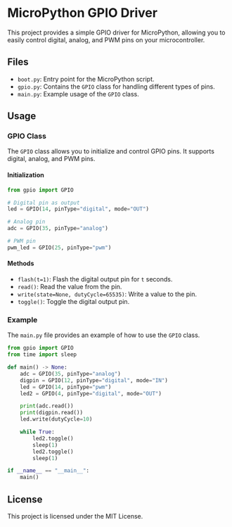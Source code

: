 # MicroPython GPIO Driver

This project provides a simple GPIO driver for MicroPython, allowing you to easily control digital, analog, and PWM pins on your microcontroller.

## Files

- `boot.py`: Entry point for the MicroPython script.
- `gpio.py`: Contains the `GPIO` class for handling different types of pins.
- `main.py`: Example usage of the `GPIO` class.

## Usage

### GPIO Class

The `GPIO` class allows you to initialize and control GPIO pins. It supports digital, analog, and PWM pins.

#### Initialization

```python
from gpio import GPIO

# Digital pin as output
led = GPIO(14, pinType="digital", mode="OUT")

# Analog pin
adc = GPIO(35, pinType="analog")

# PWM pin
pwm_led = GPIO(25, pinType="pwm")
```

#### Methods

- `flash(t=1)`: Flash the digital output pin for `t` seconds.
- `read()`: Read the value from the pin.
- `write(state=None, dutyCycle=65535)`: Write a value to the pin.
- `toggle()`: Toggle the digital output pin.

### Example

The `main.py` file provides an example of how to use the `GPIO` class.

```python
from gpio import GPIO
from time import sleep

def main() -> None:
    adc = GPIO(35, pinType="analog")
    digpin = GPIO(12, pinType="digital", mode="IN")
    led = GPIO(14, pinType="pwm")
    led2 = GPIO(4, pinType="digital", mode="OUT")

    print(adc.read())
    print(digpin.read())
    led.write(dutyCycle=10)

    while True:
        led2.toggle()
        sleep(1)
        led2.toggle()
        sleep(1)

if __name__ == "__main__":
    main()
```

## License

This project is licensed under the MIT License.
